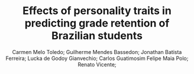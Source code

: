 ---
paperId: 20
author: Carmen Melo Toledo; Guilherme Mendes Bassedon; Jonathan Batista Ferreira; Lucka de Godoy Gianvechio; Carlos Guatimosim Felipe Maia Polo; Renato Vicente;
title: Effects of personality traits in predicting grade retention of Brazilian students
pdf: paper_20.pdf
poster: 
pitch: 
type: Oral
topic: machine learning
category: Extended Abstract
link: --
conference: icml
year: 2021
tags: icml-2021
---